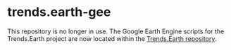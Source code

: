 # trends.earth-gee

This repository is no longer in use. The Google Earth Engine scripts for the 
Trends.Earth project are now located within the [Trends.Earth 
repository](http://github.com/ConservationInternational/trends.earth).
